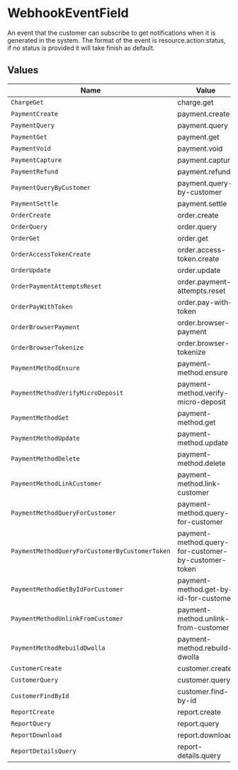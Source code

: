 # WebhookEventField

An event that the customer can subscribe to get notifications when it is generated in the system. The format of the event is resource.action:status, if no status is provided it will take finish as default.



## Values

| Name                                                | Value                                               |
| --------------------------------------------------- | --------------------------------------------------- |
| `ChargeGet`                                         | charge.get                                          |
| `PaymentCreate`                                     | payment.create                                      |
| `PaymentQuery`                                      | payment.query                                       |
| `PaymentGet`                                        | payment.get                                         |
| `PaymentVoid`                                       | payment.void                                        |
| `PaymentCapture`                                    | payment.capture                                     |
| `PaymentRefund`                                     | payment.refund                                      |
| `PaymentQueryByCustomer`                            | payment.query-by-customer                           |
| `PaymentSettle`                                     | payment.settle                                      |
| `OrderCreate`                                       | order.create                                        |
| `OrderQuery`                                        | order.query                                         |
| `OrderGet`                                          | order.get                                           |
| `OrderAccessTokenCreate`                            | order.access-token.create                           |
| `OrderUpdate`                                       | order.update                                        |
| `OrderPaymentAttemptsReset`                         | order.payment-attempts.reset                        |
| `OrderPayWithToken`                                 | order.pay-with-token                                |
| `OrderBrowserPayment`                               | order.browser-payment                               |
| `OrderBrowserTokenize`                              | order.browser-tokenize                              |
| `PaymentMethodEnsure`                               | payment-method.ensure                               |
| `PaymentMethodVerifyMicroDeposit`                   | payment-method.verify-micro-deposit                 |
| `PaymentMethodGet`                                  | payment-method.get                                  |
| `PaymentMethodUpdate`                               | payment-method.update                               |
| `PaymentMethodDelete`                               | payment-method.delete                               |
| `PaymentMethodLinkCustomer`                         | payment-method.link-customer                        |
| `PaymentMethodQueryForCustomer`                     | payment-method.query-for-customer                   |
| `PaymentMethodQueryForCustomerByCustomerToken`      | payment-method.query-for-customer-by-customer-token |
| `PaymentMethodGetByIdForCustomer`                   | payment-method.get-by-id-for-customer               |
| `PaymentMethodUnlinkFromCustomer`                   | payment-method.unlink-from-customer                 |
| `PaymentMethodRebuildDwolla`                        | payment-method.rebuild-dwolla                       |
| `CustomerCreate`                                    | customer.create                                     |
| `CustomerQuery`                                     | customer.query                                      |
| `CustomerFindById`                                  | customer.find-by-id                                 |
| `ReportCreate`                                      | report.create                                       |
| `ReportQuery`                                       | report.query                                        |
| `ReportDownload`                                    | report.download                                     |
| `ReportDetailsQuery`                                | report-details.query                                |